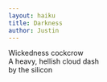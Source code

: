 ```yaml
---
layout: haiku
title: Darkness
author: Justin
---
```


Wickedness cockcrow<br>
A heavy, hellish cloud dash<br>
by the silicon<br>
